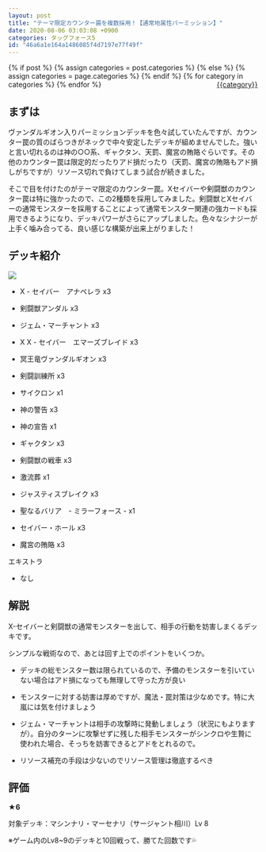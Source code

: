 ```yaml
---
layout: post
title: "テーマ限定カウンター罠を複数採用！【通常地属性パーミッション】"
date: 2020-08-06 03:03:08 +0900
categories: タッグフォース5
id: "46a6a1e164a1486085f4d7197e77f49f"
---
```

{% if post %}
{% assign categories = post.categories %}
{% else %}
{% assign categories = page.categories %}
{% endif %}
{% for category in categories %}
<a href="{{site.baseurl}}/categories/#{{category|slugize}}" style="float: right; margin-left: 4px;">{{category}}</a>
{% endfor %}
<br>
## まずは

ヴァンダルギオン入りパーミッションデッキを色々試していたんですが、カウンター罠の質のばらつきがネックで中々安定したデッキが組めませんでした。強いと言い切れるのは神の○○系、ギャクタン、天罰、魔宮の賄賂ぐらいです。その他のカウンター罠は限定的だったりアド損だったり（天罰、魔宮の賄賂もアド損しがちですが）リソース切れで負けてしまう試合が続きました。

そこで目を付けたのがテーマ限定のカウンター罠。Xセイバーや剣闘獣のカウンター罠は特に強かったので、この2種類を採用してみました。剣闘獣とXセイバーの通常モンスターを採用することによって通常モンスター関連の強カードも採用できるようになり、デッキパワーがさらにアップしました。色々なシナジーが上手く噛み合ってる、良い感じな構築が出来上がりました！

## デッキ紹介

![]({{site.baseurl}}\assets/46a6a1e164a1486085f4d7197e77f49f/ULJM05734_00005.jpg)

- X - セイバー　アナペレラ x3

- 剣闘獣アンダル x3

- ジェム・マーチャント x3

- X X - セイバー　エマーズブレイド x3

- 冥王竜ヴァンダルギオン x3

- 剣闘訓練所 x3

- サイクロン x1

- 神の警告 x3

- 神の宣告 x1

- ギャクタン x3

- 剣闘獣の戦車 x3

- 激流葬 x1

- ジャスティスブレイク x3

- 聖なるバリア　- ミラーフォース - x1

- セイバー・ホール x3

- 魔宮の賄賂 x3

エキストラ

- なし

## 解説

X-セイバーと剣闘獣の通常モンスターを出して、相手の行動を妨害しまくるデッキです。

シンプルな戦術なので、あとは回す上でのポイントをいくつか。

- デッキの総モンスター数は限られているので、予備のモンスターを引いていない場合はアド損になっても無理して守った方が良い

- モンスターに対する妨害は厚めですが、魔法・罠対策は少なめです。特に大嵐には気を付けましょう

- ジェム・マーチャントは相手の攻撃時に発動しましょう（状況にもよりますが）。自分のターンに攻撃せずに残した相手モンスターがシンクロや生贄に使われた場合、そっちを妨害できるとアドをとれるので。

- リソース補充の手段は少ないのでリソース管理は徹底するべき

## 評価

__★6__

対象デッキ：マシンナリ・マーセナリ（サージャント相川）Lv 8

※ゲーム内のLv8~9のデッキと10回戦って、勝てた回数です💦


